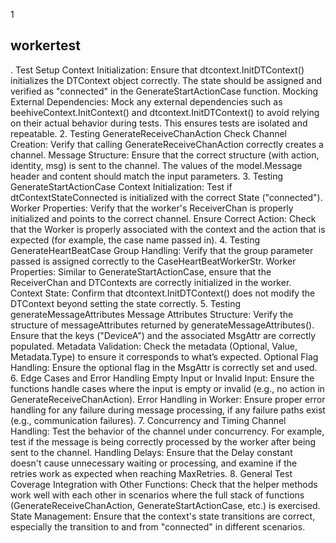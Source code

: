 1
## workertest

. Test Setup
Context Initialization: Ensure that dtcontext.InitDTContext() initializes the DTContext object correctly. The state should be assigned and verified as "connected" in the GenerateStartActionCase function.
Mocking External Dependencies: Mock any external dependencies such as beehiveContext.InitContext() and dtcontext.InitDTContext() to avoid relying on their actual behavior during tests. This ensures tests are isolated and repeatable.
2. Testing GenerateReceiveChanAction
Check Channel Creation: Verify that calling GenerateReceiveChanAction correctly creates a channel.
Message Structure: Ensure that the correct structure (with action, identity, msg) is sent to the channel. The values of the model.Message header and content should match the input parameters.
3. Testing GenerateStartActionCase
Context Initialization: Test if dtContextStateConnected is initialized with the correct State ("connected").
Worker Properties: Verify that the worker's ReceiverChan is properly initialized and points to the correct channel.
Ensure Correct Action: Check that the Worker is properly associated with the context and the action that is expected (for example, the case name passed in).
4. Testing GenerateHeartBeatCase
Group Handling: Verify that the group parameter passed is assigned correctly to the CaseHeartBeatWorkerStr.
Worker Properties: Similar to GenerateStartActionCase, ensure that the ReceiverChan and DTContexts are correctly initialized in the worker.
Context State: Confirm that dtcontext.InitDTContext() does not modify the DTContext beyond setting the state correctly.
5. Testing generateMessageAttributes
Message Attributes Structure: Verify the structure of messageAttributes returned by generateMessageAttributes(). Ensure that the keys ("DeviceA") and the associated MsgAttr are correctly populated.
Metadata Validation: Check the metadata (Optional, Value, Metadata.Type) to ensure it corresponds to what’s expected.
Optional Flag Handling: Ensure the optional flag in the MsgAttr is correctly set and used.
6. Edge Cases and Error Handling
Empty Input or Invalid Input: Ensure the functions handle cases where the input is empty or invalid (e.g., no action in GenerateReceiveChanAction).
Error Handling in Worker: Ensure proper error handling for any failure during message processing, if any failure paths exist (e.g., communication failures).
7. Concurrency and Timing
Channel Handling: Test the behavior of the channel under concurrency. For example, test if the message is being correctly processed by the worker after being sent to the channel.
Handling Delays: Ensure that the Delay constant doesn't cause unnecessary waiting or processing, and examine if the retries work as expected when reaching MaxRetries.
8. General Test Coverage
Integration with Other Functions: Check that the helper methods work well with each other in scenarios where the full stack of functions (GenerateReceiveChanAction, GenerateStartActionCase, etc.) is exercised.
State Management: Ensure that the context's state transitions are correct, especially the transition to and from "connected" in different scenarios.